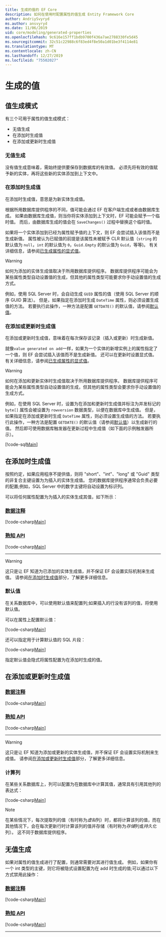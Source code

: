 ```yaml
---
title: 生成的值的 EF Core
description: 如何在使用时配置属性的值生成 Entity Framework Core
author: AndriySvyryd
ms.author: ansvyryd
ms.date: 11/06/2019
uid: core/modeling/generated-properties
ms.openlocfilehash: 9c616e157ff1bdb9700f436a7ae2788330fe5d45
ms.sourcegitcommit: 32c51c22988c6f83ed4f8e50a1d01be3f4114e81
ms.translationtype: MT
ms.contentlocale: zh-CN
ms.lasthandoff: 12/27/2019
ms.locfileid: "75502027"
---
```

# <a name="generated-values"></a>生成的值

## <a name="value-generation-patterns"></a>值生成模式

有三个可用于属性的值生成模式：

* 无值生成
* 在添加时生成值
* 在添加或更新时生成值

### <a name="no-value-generation"></a>无值生成

没有值生成意味着，需始终提供要保存到数据库的有效值。 必须先将有效的值赋予新的实体，再将这些新的实体添加到上下文中。

### <a name="value-generated-on-add"></a>在添加时生成值

在添加时生成值，意思是为新实体生成值。

根据所用数据库提供程序的不同，值可能会通过 EF 在客户端生成或者由数据库生成。 如果由数据库生成值，则当你将实体添加到上下文时，EF 可能会赋予一个临时值。 而后，由数据库生成的值会在 `SaveChanges()` 过程中替换这个临时值。

如果将一个实体添加到已经为属性赋予值的上下文，则 EF 会尝试插入该值而不是生成新值。 属性被认为已赋值的前提是该属性未被赋予 CLR 默认值（`string` 的默认值为 `null`，`int` 的默认值为 `0`，`Guid.Empty` 的默认值为 `Guid`，等等)。 有关详细信息，请参阅[已生成属性的显式值](../saving/explicit-values-generated-properties.md)。

> [!WARNING]
> 如何为添加的实体生成值取决于所用数据库提供程序。 数据库提供程序可能会为某些属性类型自动设置值的生成，但其他的属性类型可能要求你手动设置值的生成方式。
>
> 例如，使用 SQL Server 时，会自动生成 `GUID` 属性的值（使用 SQL Server 的顺序 GUID 算法）。 但是，如果指定在添加时生成 `DateTime` 属性，则必须设置生成值的方法。 若要执行此操作，一种方法是配置 `GETDATE()` 的默认值，请参阅[默认值](relational/default-values.md)。

### <a name="value-generated-on-add-or-update"></a>在添加或更新时生成值

在添加或更新时生成值，意味着在每次保存该记录（插入或更新）时生成新值。

就像`value generated on add`一样，如果为一个实体的新增实例上的属性指定了一个值，则 EF 会尝试插入该值而不是生成新值。 还可以在更新时设置显式值。 有关详细信息，请参阅[已生成属性的显式值](../saving/explicit-values-generated-properties.md)。

> [!WARNING]
> 如何在添加和更新实体时生成值取决于所用数据库提供程序。 数据库提供程序可能会为某些属性类型自动设置值的生成，但其他的属性类型会要求你手动设置值的生成方式。
>
> 例如，在使用 SQL Server 时，设置为在添加和更新时生成值并标注为并发标记的 `byte[]` 属性会被设置为 `rowversion` 数据类型，以便在数据库中生成值。 但是，如果指定在添加或更新时生成 `DateTime` 属性，则必须设置生成值的方法。 若要执行此操作，一种方法是配置 `GETDATE()` 的默认值（请参阅[默认值](relational/default-values.md)）以生成新行的值。 然后即可使用数据库触发器在更新过程中生成值（如下面的示例触发器所示）。
>
> [!code-sql[Main](../../../samples/core/Modeling/FluentAPI/ValueGeneratedOnAddOrUpdate.sql)]

## <a name="value-generated-on-add"></a>在添加时生成值

按照约定，如果应用程序不提供值，则将 "short"、"int"、"long" 或 "Guid" 类型的非复合主键设置为为插入的实体生成值。 您的数据库提供程序通常会负责必要的配置;例如，SQL Server 中的数字主键将自动设置为标识列。

可以将任何属性配置为为插入的实体生成其值，如下所示：

### <a name="data-annotationstabdata-annotations"></a>[数据注释](#tab/data-annotations)

[!code-csharp[Main](../../../samples/core/Modeling/DataAnnotations/ValueGeneratedOnAdd.cs?name=ValueGeneratedOnAdd&highlight=5)]

### <a name="fluent-apitabfluent-api"></a>[熟知 API](#tab/fluent-api)

[!code-csharp[Main](../../../samples/core/Modeling/FluentAPI/ValueGeneratedOnAdd.cs?name=ValueGeneratedOnAdd&highlight=5)]

***

> [!WARNING]
> 这只是让 EF 知道为已添加的实体生成值，并不保证 EF 会设置实际机制来生成值。 请参阅[在添加时生成值](#value-generated-on-add)部分，了解更多详细信息。

### <a name="default-values"></a>默认值

在关系数据库中，可以使用默认值来配置列;如果插入的行没有该列的值，将使用默认值。

可以在属性上配置默认值：

[!code-csharp[Main](../../../samples/core/Modeling/FluentAPI/DefaultValue.cs?name=DefaultValue&highlight=5)]

还可以指定用于计算默认值的 SQL 片段：

[!code-csharp[Main](../../../samples/core/Modeling/FluentAPI/DefaultValueSql.cs?name=DefaultValueSql&highlight=5)]

指定默认值会隐式将属性配置为在添加时生成的值。

## <a name="value-generated-on-add-or-update"></a>在添加或更新时生成值

### <a name="data-annotationstabdata-annotations"></a>[数据注释](#tab/data-annotations)

[!code-csharp[Main](../../../samples/core/Modeling/DataAnnotations/ValueGeneratedOnAddOrUpdate.cs?name=ValueGeneratedOnAddOrUpdate&highlight=5)]

### <a name="fluent-apitabfluent-api"></a>[熟知 API](#tab/fluent-api)

[!code-csharp[Main](../../../samples/core/Modeling/FluentAPI/ValueGeneratedOnAddOrUpdate.cs?name=ValueGeneratedOnAddOrUpdate&highlight=5)]

***

> [!WARNING]
> 这只是让 EF 知道为添加或更新的实体生成值，并不保证 EF 会设置实际机制来生成值。 请参阅[在添加或更新时生成值](#value-generated-on-add-or-update)部分，了解更多详细信息。

### <a name="computed-columns"></a>计算列

在某些关系数据库上，列可以配置为在数据库中计算其值，通常具有引用其他列的表达式：

[!code-csharp[Main](../../../samples/core/Modeling/FluentAPI/ComputedColumn.cs?name=ComputedColumn&highlight=5)]

> [!NOTE]
> 在某些情况下，每次提取列的值（有时称为*虚拟*列）时，都将计算该列的值，而在其他情况下，会在每次更新行时计算该列的值并存储（有时称为*存储*列或*持久化*列）。 这不同于数据库提供程序。

## <a name="no-value-generation"></a>无值生成

如果对属性的值生成进行了配置，则通常需要对其进行值生成。 例如，如果你有一个 int 类型的主键，则它将被隐式设置配置为在 add 时生成的值;可以通过以下方式禁用此操作：

### <a name="data-annotationstabdata-annotations"></a>[数据注释](#tab/data-annotations)

[!code-csharp[Main](../../../samples/core/Modeling/DataAnnotations/ValueGeneratedNever.cs?name=ValueGeneratedNever&highlight=3)]

### <a name="fluent-apitabfluent-api"></a>[熟知 API](#tab/fluent-api)

[!code-csharp[Main](../../../samples/core/Modeling/FluentAPI/ValueGeneratedNever.cs?name=ValueGeneratedNever&highlight=5)]

***
